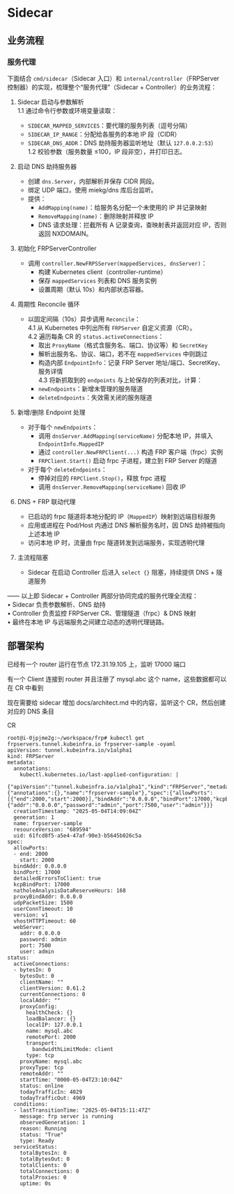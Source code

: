 # Sidecar



## 业务流程

### 服务代理

下面结合 `cmd/sidecar`（Sidecar 入口）和 `internal/controller`（FRPServer 控制器）的实现，梳理整个“服务代理”（Sidecar + Controller）的业务流程：

1. Sidecar 启动与参数解析  
   1.1 通过命令行参数或环境变量读取：  
     - `SIDECAR_MAPPED_SERVICES`：要代理的服务列表（逗号分隔）  
     - `SIDECAR_IP_RANGE`：分配给各服务的本地 IP 段（CIDR）  
     - `SIDECAR_DNS_ADDR`：DNS 劫持服务器监听地址（默认 `127.0.0.2:53`）  
   1.2 校验参数（服务数量 ≤100，IP 段非空），并打印日志。

2. 启动 DNS 劫持服务器  
   - 创建 `dns.Server`，内部解析并保存 CIDR 网段。  
   - 绑定 UDP 端口，使用 miekg/dns 库后台监听。  
   - 提供：  
     - `AddMapping(name)`：给服务名分配一个未使用的 IP 并记录映射  
     - `RemoveMapping(name)`：删除映射并释放 IP  
     - DNS 请求处理：拦截所有 A 记录查询，查映射表并返回对应 IP，否则返回 NXDOMAIN。

3. 初始化 FRPServerController  
   - 调用 `controller.NewFRPSServer(mappedServices, dnsServer)`：  
     - 构建 Kubernetes client（controller-runtime）  
     - 保存 `mappedServices` 列表和 DNS 服务实例  
     - 设置周期（默认 10s）和内部状态容器。

4. 周期性 Reconcile 循环  
   - 以固定间隔（10s）异步调用 `Reconcile`：  
     4.1 从 Kubernetes 中列出所有 `FRPServer` 自定义资源（CR）。  
     4.2 遍历每条 CR 的 `status.activeConnections`：  
       - 取出 `ProxyName`（格式含服务名、端口、协议等）和 `SecretKey`  
       - 解析出服务名、协议、端口，若不在 `mappedServices` 中则跳过  
       - 构造内部 `EndpointInfo`：记录 FRP Server 地址/端口、SecretKey、服务详情  
     4.3 将新抓取到的 `endpoints` 与上轮保存的列表对比，计算：  
       - `newEndpoints`：新增未管理的服务隧道  
       - `deleteEndpoints`：失效需关闭的服务隧道  

5. 新增/删除 Endpoint 处理  
   - 对于每个 `newEndpoints`：  
     - 调用 `dnsServer.AddMapping(serviceName)` 分配本地 IP，并填入 `EndpointInfo.MappedIP`  
     - 通过 `controller.NewFRPClient(...)` 构造 FRP 客户端（frpc）实例  
     - `FRPClient.Start()` 启动 frpc 子进程，建立到 FRP Server 的隧道  
   - 对于每个 `deleteEndpoints`：  
     - 停掉对应的 `FRPClient.Stop()`，释放 frpc 进程  
     - 调用 `dnsServer.RemoveMapping(serviceName)` 回收 IP  

6. DNS + FRP 联动代理  
   - 已启动的 frpc 隧道将本地分配的 IP（`MappedIP`）映射到远端目标服务  
   - 应用或进程在 Pod/Host 内通过 DNS 解析服务名时，因 DNS 劫持被指向上述本地 IP  
   - 访问本地 IP 时，流量由 frpc 隧道转发到远端服务，实现透明代理

7. 主流程阻塞  
   - Sidecar 在启动 Controller 后进入 `select {}` 阻塞，持续提供 DNS + 隧道服务

—— 以上即 Sidecar + Controller 两部分协同完成的服务代理全流程：  
• Sidecar 负责参数解析、DNS 劫持  
• Controller 负责监控 FRPServer CR、管理隧道（frpc）& DNS 映射  
• 最终在本地 IP 与远端服务之间建立动态的透明代理链路。






## 部署架构

已经有一个 router 运行在节点 172.31.19.105 上，监听 17000 端口

有一个 Client 连接到 router 并且注册了 mysql.abc 这个 name，这些数据都可以在 CR 中看到

现在需要给 sidecar 增加 docs/architect.md 中的内容，监听这个 CR，然后创建对应的 DNS 条目




CR 
```
root@i-0jpjme2g:~/workspace/frp# kubectl get frpservers.tunnel.kubeinfra.io frpserver-sample -oyaml
apiVersion: tunnel.kubeinfra.io/v1alpha1
kind: FRPServer
metadata:
  annotations:
    kubectl.kubernetes.io/last-applied-configuration: |
      {"apiVersion":"tunnel.kubeinfra.io/v1alpha1","kind":"FRPServer","metadata":{"annotations":{},"name":"frpserver-sample"},"spec":{"allowPorts":[{"end":2000,"start":2000}],"bindAddr":"0.0.0.0","bindPort":17000,"kcpBindPort":17000,"proxyBindAddr":"0.0.0.0","version":"v1","webServer":{"addr":"0.0.0.0","password":"admin","port":7500,"user":"admin"}}}
  creationTimestamp: "2025-05-04T14:09:04Z"
  generation: 1
  name: frpserver-sample
  resourceVersion: "689594"
  uid: 61fcd8f5-a5e4-47af-90e3-b5645b026c5a
spec:
  allowPorts:
  - end: 2000
    start: 2000
  bindAddr: 0.0.0.0
  bindPort: 17000
  detailedErrorsToClient: true
  kcpBindPort: 17000
  natholeAnalysisDataReserveHours: 168
  proxyBindAddr: 0.0.0.0
  udpPacketSize: 1500
  userConnTimeout: 10
  version: v1
  vhostHTTPTimeout: 60
  webServer:
    addr: 0.0.0.0
    password: admin
    port: 7500
    user: admin
status:
  activeConnections:
  - bytesIn: 0
    bytesOut: 0
    clientName: ""
    clientVersion: 0.61.2
    currentConnections: 0
    localAddr: ""
    proxyConfig:
      healthCheck: {}
      loadBalancer: {}
      localIP: 127.0.0.1
      name: mysql.abc
      remotePort: 2000
      transport:
        bandwidthLimitMode: client
      type: tcp
    proxyName: mysql.abc
    proxyType: tcp
    remoteAddr: ""
    startTime: "0000-05-04T23:10:04Z"
    status: online
    todayTrafficIn: 4029
    todayTrafficOut: 4969
  conditions:
  - lastTransitionTime: "2025-05-04T15:11:47Z"
    message: frp server is running
    observedGeneration: 1
    reason: Running
    status: "True"
    type: Ready
  serviceStatus:
    totalBytesIn: 0
    totalBytesOut: 0
    totalClients: 0
    totalConnections: 0
    totalProxies: 0
    uptime: 0s
```